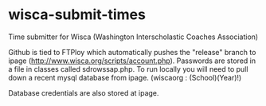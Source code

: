 # wisca-submit-times

Time submitter for Wisca (Washington Interscholastic Coaches Association)

Github is tied to FTPloy which automatically pushes the "release" branch to ipage (http://www.wisca.org/scripts/account.php). Passwords are stored in a file in classes called sdrowssap.php.  To run locally you will need to pull down a recent mysql database from ipage.  (wiscaorg : (School)(Year)!)

Database credentials are also stored at ipage.
